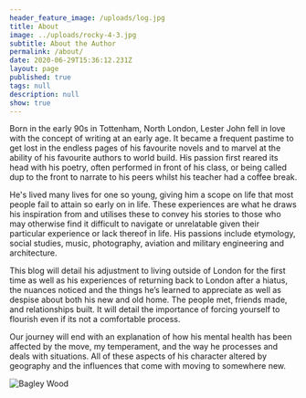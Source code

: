```yaml
---
header_feature_image: /uploads/log.jpg
title: About
image: ../uploads/rocky-4-3.jpg
subtitle: About the Author
permalink: /about/
date: 2020-06-29T15:36:12.231Z
layout: page
published: true
tags: null
description: null
show: true
---
```

Born in the early 90s in Tottenham, North London, Lester John fell in love with the concept of writing at an early age. It became a frequent pastime to get lost in the endless pages of his favourite novels and to marvel at the ability of his favourite authors to world build. His passion first reared its head with his poetry, often performed in front of his class, or being called dup to the front to narrate to his peers whilst his teacher had a coffee break.

He's lived many lives for one so young, giving him a scope on life that most people fail to attain so early on in life. These experiences are what he draws his inspiration from and utilises these to convey his stories to those who may otherwise find it difficult to navigate or unrelatable given their particular experience or lack thereof in life.
His passions include etymology, social studies, music, photography, aviation and military engineering and architecture.

This blog will detail his adjustment to living outside of London for the first time as well as his experiences of returning back to London after a hiatus, the nuances noticed and the things he’s learned to appreciate as well as despise about both his new and old home. The people met, friends made, and relationships built. It will detail the importance of forcing yourself to flourish even if its not a comfortable process.

Our journey will end with an explanation of how his mental health has been affected by the move, my temperament, and the way he processes and deals with situations. All of these aspects of his character altered by geography and the influences that come with moving to somewhere new.

![Bagley Wood](../uploads/middle-parting.jpg "Bagley Wood")